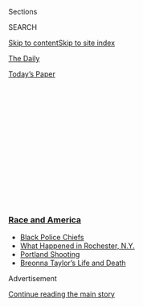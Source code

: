 <div id="app">

<div>

<div>

<div>

<div class="NYTAppHideMasthead css-1q2w90k e1suatyy0">

<div class="section css-ui9rw0 e1suatyy2">

<div class="css-eph4ug er09x8g0">

<div class="css-6n7j50">

</div>

<span class="css-1dv1kvn">Sections</span>

<div class="css-10488qs">

<span class="css-1dv1kvn">SEARCH</span>

</div>

[Skip to content](#site-content)[Skip to site index](#site-index)

</div>

<div id="masthead-section-label" class="css-1wr3we4 eaxe0e00">

[The
Daily](https://www.nytimes3xbfgragh.onion/podcasts/the-daily)

</div>

<div class="css-10698na e1huz5gh0">

</div>

</div>

<div id="masthead-bar-one" class="section hasLinks css-15hmgas e1csuq9d3">

<div class="css-uqyvli e1csuq9d0">

</div>

<div class="css-1uqjmks e1csuq9d1">

</div>

<div class="css-9e9ivx">

[](https://myaccount.nytimes3xbfgragh.onion/auth/login?response_type=cookie&client_id=vi)

</div>

<div class="css-1bvtpon e1csuq9d2">

[Today’s
Paper](https://www.nytimes3xbfgragh.onion/section/todayspaper)

</div>

</div>

</div>

</div>

<div data-aria-hidden="false">

<div id="site-content" data-role="main">

<div>

<div class="css-1aor85t" style="opacity:0.000000001;z-index:-1;visibility:hidden">

<div class="css-1hqnpie">

<div class="css-epjblv">

<span class="css-17xtcya">[The
Daily](/podcasts/the-daily)</span><span class="css-x15j1o">|</span><span class="css-fwqvlz">‘Who
Replaces
Me?’</span>

</div>

<div class="css-k008qs">

<div class="css-1iwv8en">

<span class="css-18z7m18"></span>

<div>

</div>

</div>

<span class="css-1n6z4y">https://nyti.ms/31HDlzs</span>

<div class="css-1705lsu">

<div class="css-4xjgmj">

<div class="css-4skfbu" data-role="toolbar" data-aria-label="Social Media Share buttons, Save button, and Comments Panel with current comment count" data-testid="share-tools">

  - 
  - 
  - 
  - 
    
    <div class="css-6n7j50">
    
    </div>

  - 
  - 

</div>

</div>

</div>

</div>

</div>

</div>

<div class="css-13pd83m">

<div class="css-l9svim">

### [<span class="css-pa1jbp"><span class="css-1rxm0ex">Race and</span><span class="css-1rxm0ex"> America</span></span>](https://www.nytimes3xbfgragh.onion/news-event/george-floyd-protests-minneapolis-new-york-los-angeles?name=styln-george-floyd&region=TOP_BANNER&block=storyline_menu_recirc&action=click&pgtype=Article&impression_id=ed815130-f52d-11ea-87a8-05cc251856f7&variant=undefined)

  - <span class="css-1qkutce">[Black Police
    Chiefs](https://www.nytimes3xbfgragh.onion/2020/09/11/us/black-police-chiefs-reform.html?name=styln-george-floyd&region=TOP_BANNER&block=storyline_menu_recirc&action=click&pgtype=Article&impression_id=ed815131-f52d-11ea-87a8-05cc251856f7&variant=undefined)</span>
  - <span class="css-1qkutce">[What Happened in Rochester,
    N.Y.](https://www.nytimes3xbfgragh.onion/2020/09/04/nyregion/rochester-police-daniel-prude.html?name=styln-george-floyd&region=TOP_BANNER&block=storyline_menu_recirc&action=click&pgtype=Article&impression_id=ed817840-f52d-11ea-87a8-05cc251856f7&variant=undefined)</span>
  - <span class="css-1qkutce">[Portland
    Shooting](https://www.nytimes3xbfgragh.onion/2020/08/30/us/portland-shooting-explained.html?name=styln-george-floyd&region=TOP_BANNER&block=storyline_menu_recirc&action=click&pgtype=Article&impression_id=ed817841-f52d-11ea-87a8-05cc251856f7&variant=undefined)</span>
  - <span class="css-1qkutce">[Breonna Taylor’s Life and
    Death](https://www.nytimes3xbfgragh.onion/2020/08/30/us/breonna-taylor-police-killing.html?name=styln-george-floyd&region=TOP_BANNER&block=storyline_menu_recirc&action=click&pgtype=Article&impression_id=ed817842-f52d-11ea-87a8-05cc251856f7&variant=undefined)</span>

</div>

</div>

<div id="top-wrapper" class="css-1sy8kpn">

<div id="top-slug" class="css-l9onyx">

Advertisement

</div>

[Continue reading the main
story](#after-top)

<div class="ad top-wrapper" style="text-align:center;height:100%;display:block;min-height:250px">

<div id="top" class="place-ad" data-position="top" data-size-key="top">

</div>

</div>

<div id="after-top">

</div>

</div>

<div>

<div class="css-1g7y0i5 e1drnplw0">

<div class="css-1ceswkc e1drnplw1">

</div>

<div class="css-f2fzwx e1drnplw2">

<div data-aria-labelledby="modal-title" data-role="region">

<div id="modal-title" class="css-mln36k">

transcript

</div>

<div class="css-pbq7ev">

</div>

<span>Back to The
Daily</span>

<div class="css-f6lhej">

<div class="css-1ialerq">

<div class="css-1701swk">

bars

</div>

<div>

<div class="css-1t7yl1y">

0:00/44:02

</div>

<div class="css-og85jy">

\-44:02

</div>

</div>

</div>

</div>

<div class="css-15fbio0">

<div class="css-1p4nyns">

transcript

## ‘Who Replaces Me?’

### Hosted by Michael Barbaro, produced by Lynsea Garrison, and edited by Lisa Tobin and Mike Benoist

#### A Black police officer in Flint, Mich., reflects on what it now means to be part of the force in his hometown.

Monday, August 31st, 2020

</div>

  - scott watson  
    Have you ever — have you ever looked at, like, the state police
    graduating classes? OK. Do me a favor. Go back and look at their
    classes, their graduating classes. See how many Black people you
    see.
    
    We need our police departments to mirror the communities that we are
    serving. And we need those officers to come from within those
    communities. That’ll make the change. When people start seeing we
    really and truly care from our hearts, people will see police in a
    different way.

\[music\]

michael barbaro

From The New York Times, I’m Michael Barbaro. This is “The Daily.”

  - archived recording  
    So of course it is disturbing, the number of African-Americans that
    are killed by police. And you know, this is raising a conversation,
    a number of questions about what are the issues that need to be
    tackled within police departments. And one of the things that comes
    up has to do with hiring practices and diversity.

michael barbaro

There’s a growing consensus that to change American policing, police
departments must look more like the communities they serve.

  - archived recording  
    I think to many looking in from the outside, it’s hard to understand
    how the police force could be majority white and the community
    majority African-American. Why can there — how can there be such a
    disconnect or a discrepancy between the two?

michael barbaro

Today:

  - archived recording  
    We’re hiring. We’re hiring.
    
    Get off that protest line and put an application in. And we’ll put
    you in your neighborhood. And we will help you resolve some of the
    problems you protesting about.

michael barbaro

The Daily’s Lynsea Garrison spoke with one officer in Flint, Michigan
about his experience serving the community he grew up in.

It’s Monday, August 31.

  - lynsea garrison  
    OK. So press that button. And then try talking. Do you see little
    wavs —

lynsea garrison

So, I called up Scott Watson.

  - scott watson  
    OK. I’m talking into the actual phone now.

lynsea garrison

He was on duty the night we talked. So he left his police scanner on
just in case he got a call.

  - scott watson  
    I’m — I’m ready as I’ll ever going to be.
    
    So my name is Scott Watson. I’m from — born and raised in Flint,
    Michigan. 53-year-old Black male. And I’ve been a city of Flint
    police officer for the past 23 years.

lynsea garrison

And Scott’s story begins in 1966.

  - scott watson  
    So my mom had me when she was 16.
    
    So you can imagine, you know, having a child at 16 back then wasn’t
    — you know, it wasn’t easy. Coming from a single-parent household,
    honestly, I mean, we struggled.

lynsea garrison

Scott and his mom, they move into the lower level of her brother’s
house. It’s in this neighborhood called St. John’s, which is just on the
edge of the Buick car plant.

  - scott watson  
    It was still segregated for the most part.

lynsea garrison

And Scott’s mom had a job at Sears.

  - scott watson  
    You know, I was a loner child. And my mom never had to, like, get me
    up for school and get me dressed. From tot lot on, you know, I could
    get myself up and get myself together. I didn’t require much.
    
    You know, my mom’s very nice. You know, she did the best she could.
    But she was in love. She was in love with, basically, a bad boy. You
    know, high school, he was one of the stud football players. But he
    liked the streets.
    
    You know, so he ended up going to prison.

lynsea garrison

And he says as a child, he didn’t think much about his dad.

  - scott watson  
    My first real memory of him was going to Jackson prison and visiting
    him. It was just — we went somewhere to visit a man that I really
    didn’t know who, you know, come to find out was my dad.
    
    But at some point within the next couple of years, you know, he got
    out of prison. And that’s where really my experiences — learning, I
    guess learning more about me began.

lynsea garrison

When his dad comes home from prison, it totally changes Scott’s life.

\[music\]

  - scott watson  
    You know, he sold drugs. And I would — I didn’t have a bedroom. So I
    slept on the couch in the living room. You know, it was nothing for
    me to see strange people in the house all the time, people knocking
    on the door the wee hours of the morning to buy drugs. You know, I
    walked in the bathroom, I would see people shooting up heroin.
    That’s what my dad was addicted to, heroin. I could open up a
    bathroom door, I would see pieces of rubber that they used to tie it
    off. Needles, needles with blood on them. At a very young age, I
    knew the difference between — boy was heroin and girl was cocaine.
    You know, we kept it in the basement in the washing machine and in
    the dryer. I mean, you know, there with guns in every corner of the
    house. I had an opportunity to see it all. Things that, you know,
    kids shouldn’t know. But I was never one of those kids who would
    touch any of that stuff.

lynsea garrison

And Scott’s dad, he barely acknowledges Scott. He kind of treats Scott
like he’s not even there.

  - scott watson  
    I mean, this is kind of bad to say. But you know, he would take me
    to the drug houses. And he would leave me there. And he would leave
    with his friends. Or they would talk about drug activity right in
    front of me. And his friends would kind of look, like, you know,
    should we be doing this? And he would just tell them, aww, man, you
    don’t have to worry. He ain’t gonna say nothing. And he was right. I
    would never — I would never say anything about his business. You
    know, you have to remember back in those days, kids stayed in a
    kid’s place. So you know that was all — that was all adult stuff.
    But I took it all in.

lynsea garrison

The only time his dad really does pay attention to Scott is when he
brings him into the business.

  - scott watson  
    So back then, you know, a lot of people were on assistance. You had
    first of the month, people would get their checks. And him and his
    friends, they would go in people’s mailbox and take their checks,
    male or female. And you know, I can remember my dad dressing up like
    a lady and taking me with him to the bank to cash the check. And it
    looked good, you know, having a, you know, a little kid with you.
    But it’s like — it’s like, wow. And it seemed like I’m talking more
    about my dad. Because most of the negativity — the negativity and
    the positivity actually kind of comes from him. Because I wanted to
    be everything that he wasn’t.

lynsea garrison

That drive, Scott says, it motivates him in his quiet way. He keeps on
with school and his homework. He makes himself something to eat,
sometimes just ketchup sandwiches for lunch or dinner. And every free
moment he has, he pours himself into his escape: basketball.

  - archived recording  
    \[SPORTS ANNOUNCER SPEAKING\]

  - scott watson  
    It was the escape for me. I mean, day and night, if there was
    something basketball-related on TV, I watched it.

  - archived recording 1  
    Hoo.

  - archived recording 2  
    You saw it.

  - scott watson  
    The Harlem Globetrotters used to have a variety show back then. So I
    would start learning how to do little tricks and drills and stuff
    and just got good at it.

  - archived recording  
    \[INAUDIBLE\] is trying to keep the game under control.

lynsea garrison

He takes his basketball literally everywhere with him. He even sleeps
with it.

  - scott watson  
    Like some kids had teddy bears and stuff, I didn’t have any of that.
    I had a basketball. Basketball was my best friend. As I got older,
    it was my girlfriend. It was my woman. It’s, like, nothing else, you
    know, really nothing else mattered to me other than to be the best.
    So it took me away from all the negative things that were happening
    around me.

lynsea garrison

And while Scott is outside spending these hours on the street and, you
know, just in his everyday life going to school, he sees police officers
everywhere. They’re doing community policing in his neighborhood then.
They’re doing foot patrol while he’s growing up.

  - scott watson  
    Actually, a friend of mine, his sister, she was on the police
    department.

lynsea garrison

He knows several of his friends whose family are police officers.

  - scott watson  
    So they were pretty much positive role models when I was coming up.

lynsea garrison

Even the times when police officers were called into his house for
various domestic disputes between his father and his mother, even then,
he didn’t have a negative perception of the police. He didn’t really
fault the police in those moments.

  - scott watson  
    I mean, they weren’t nasty or abusive — speaking of the police. At
    the time, they just tried to get the problem solved. So I didn’t
    think anything bad about them. Like, say it was more a reflection on
    my mom and dad.

lynsea garrison

So those were mostly good experiences. But then Scott turns 13.

  - scott watson  
    And then this would be a negative experience. A friend of mine, his
    name was Billy. He was, like, 15. He was not a bad kid. He was just
    kind of mischievous, you know? Just kind of a mischievous kid. But
    him and some more guys broke into a house. And the police showed up.
    And Billy took off running out the backdoor and went to jump a
    fence. And a white police officer shot him in the back of the head
    with his shotgun. Killed him. And that touched off some real
    tensions. You know, people were starting to riot. So that was kind
    of my first bout with kind of like some perceived racism. You know,
    white police officer, Black kid, you know, you shot a young Black
    boy in the head who was running away from a property crime. You
    know? And you killed him. And now I’m angry. But at the same time, I
    was like, man, Billy was wrong. He broke into somebody’s house or
    whatever. So he definitely didn’t deserve that. But you know, he was
    wrong.

lynsea garrison

Over the next couple of years, Scott kind of starts to drift off. His
grandmother dies, which hits him really hard. And he stops playing
basketball. He starts skipping school. Even if he attends class, he
doesn’t really engage. He just sits there quietly. And his G.P.A. ends
up falling to a 0.6. And then two things happen.

  - scott watson  
    So a guy that I was hanging out with, we were skipping school one
    day. And he had a car. And we were going down the highway and we
    were doing over 100 miles an hour. And a semi-truck was in the lane
    next to us and got over in front of us.

lynsea garrison

This humongous semi moves suddenly right in front of their car. And
Scott’s friend in the driver’s seat has to just quickly slam on the
brakes. The car skids.

  - scott watson  
    — brakes. And we almost — I mean, we were right, right up his
    bumper. About to hit it right in the back. And I just see my life
    flash before my eyes. And I’m, like, woo\! I mean, it scared me to
    death.

lynsea garrison

So that happened.

  - scott watson  
    So after that, about a week later, the friend that I was with, he
    was killed. And he was killed by some of my other friends. They got
    into it over a gold chain or something. And they did a drive by and
    they killed him. So he’s dead. And some of my friends, they ended up
    going to prison.

lynsea garrison

And then Scott, he just has this realization. Like, if I don’t make some
changes here, the same kind of future is waiting for me.

  - scott watson  
    And after that happened, it’s like, all right. This is God’s way of
    telling me you got to get your life together. Because nothing good
    is going to come out of that. So —

lynsea garrison

And so he does.

  - scott watson  
    I just start going to school every day and started doing my work.

lynsea garrison

He starts playing basketball again and going to school. And eventually,
he gets spotted by this basketball coach at a junior college in Flint
who’s looking for undiscovered players.

  - scott watson  
    He took me in like I was his son. And I brought a couple of other
    guys along. That was kind of —

lynsea garrison

And while he’s playing there, he’s noticed, again, by Northern Colorado
University. And they offer him a scholarship.

  - scott watson  
    I got a full ride scholarship for basketball.

lynsea garrison

So Scott moves from Flint, Michigan to Greeley, Colorado. And he has to
pick a major.

  - scott watson  
    I knew it from the other side first, by all the criminal activity
    and stuff I’d seen as a little kid. And I mean, I knew — you know, I
    knew about the drug game and the time you could get for committing
    certain crimes. And unknowingly, being a part of crimes — \[LAUGHS\]
    — sometimes, you know, as a little kid.
    
    Criminal justice, it just came easy for me. It was natural for me.

lynsea garrison

And when he graduates, his career choice seems like a natural one, too.

  - scott watson  
    In my mind, everything my dad was, I wanted to be the total
    opposite. So once I was honest with myself and evaluated who I am
    and knowing what I’m capable of, it was easy. It was easy.

lynsea garrison

And so he returns home to Flint and enrolls in the police academy there.

  - scott watson  
    You know, I just kind of went from there.

\[music\]

michael barbaro

We’ll be right back.

lynsea garrison

So Scott moves back home to Flint. And he enrolls in the Flint police
academy. And he says that when he enrolls, at this time in the mid-‘90s,
there’s this huge push for police officers of color. The current police
chief at the time is Black. And he’s really trying to increase the
number of Black police officers in that department. And Scott really
wants to be a part of that.

  - scott watson  
    Now my mom was just like, a police officer? You don’t look like a
    police officer. So I’m explaining to her, I’m like, so what? What
    does a police officer look like? And she really didn’t have — she
    just knew it didn’t look like me. So you know, I’m like, wow. OK.
    But I know me. And who better to protect my community than me?

  - \[police radio in background\]

  - scott watson  
    So my first day on the road, we hit the ground running. I think my
    first night on the road, we ran, like, 50 radio calls.

lynsea garrison

So Scott says they’re responding to these calls, him and these two
supervisors he’s with. And it’s like, every call they respond to, Scott
knows everyone. And these white officers are like —

  - scott watson  
    Man. Every call we go on, you know, I think I impressed my training
    officers. Because every call that we went on, the people know me.
    And I’m just, like, hey, you know? I grew up here. I play sports
    here. So yeah, I know a lot of people.

lynsea garrison

And for Scott, it was this call to duty is being validated on his very
first day of the job.

  - scott watson  
    I don’t think there’s anybody better to do that job than myself.

  - archived recording  
    (POLICE RADIO) 10-4.

lynsea garrison

But then, in his first year —

  - scott watson  
    I was out of training. I was working by myself. And an officer got
    in a chase trying to stop a vehicle.

lynsea garrison

Scott is called in to help pursue a Black suspect who fled during a
traffic stop. So the suspect got out of his vehicle. And he took off
running through the yard. Now this is wintertime. When I say winter, I
mean, it is freezing outside, freezing cold. And it had been snowing a
lot. So here in Michigan, we don’t shovel our backyards or whatever. So
the snow is high. So anyway, this guy he jumps out his vehicle. And he
takes off running. And he runs through these people’s yard. And he tries
to jump a wooden fence and the fence breaks. He doesn’t have a coat on
or anything. And he lands in all this heavy snow. And Scott gets out of
his car. And he’s walking up to the scene.

  - scott watson  
    And all these white officers showed up. And they all kick snow on
    him. Kick snow on his face, on his head. And it made my heart drop.
    So I just — I walked — I stepped right in between all of them.
    Picked him up. Brushed the snow off of him. Handcuffed him. Put him
    in the backseat of my car. And I cut the heat on. And I transport
    him to the station.

\[music\]

  - scott watson  
    And it’s funny because he wasn’t — the suspect wasn’t mad.
    
    You just kind of got the feeling from him that, you know, this just
    business. Like, this is how it’s supposed to be. And I’ve never
    experienced that until then. And I’m like, this is not how it’s
    supposed to be. I think I was more hurt than he was. I mean, he was
    glad that I was there to pick him up and you know, he was so
    appreciative of, you know, I hate to say it like this. But seeing
    that Black face that — it’s, like, you know, OK, I’m safe. You know?
    I’m safe. He took care of me. He’s not going to let anything else
    happen to me.

lynsea garrison

But Scott can’t really get over what he saw.

  - scott watson  
    At that moment, that made me question what’s really going on here.
    It made me, like, is this something I really want to be a part of?

lynsea garrison

He keeps thinking about that.

  - scott watson  
    In that moment, it made me rethink it. But actually, that had to
    make my resolve greater. Because it showed me, it’s like, we need
    more like me and less like that. In the big picture, I need to stay.

lynsea garrison

Scott continues to work in patrol for a number of years. And then he
moves on to this special squad where he’s investigating drugs and gangs
on the streets of Flint. And as he gets further and further into his
career on the force, he kind of grows to believe that he can be a force
for good in all of these smaller ways.

  - scott watson  
    They have block clubs and stuff on the North end of Flint. I would
    go to the block club meetings. I wasn’t getting paid. I wasn’t on
    the police dime. Take kids to the prom for free, so they’ll have a
    nice prom experience. You know, I’ll see somebody who’s hungry, I’ll
    go in my pocket and give them money so they can get something to
    eat. People, they can always reach me by my cell phone. Or you know,
    go get the food for them. Because I don’t buy cigarettes or alcohol
    for them. You know, they have my number. They can pick up the phone
    and call me and I can take care of the problems. I’m always trying
    to help people out with their issues.

lynsea garrison

In 2006, after Scott is in the department for nearly a decade, something
happens in Flint.

  - scott watson  
    The Black pastors complain that there wasn’t enough minorities in
    the upper administrative positions in the police department. It
    didn’t reflect our community. So the Black pastors wanted — it was
    a white mayor. They wanted him to do something about it.

lynsea garrison

And you know, it’s an interesting time in the police department. Because
it’s almost equal parts white officers and equal parts Black officers.
Scott said that basically the Black officers that were recruited by the
Black police chief in the ‘90s, back when Scott joined, a lot of those
officers were still around. But what the pastors were complaining about
was that hardly any of those Black officers were in positions of
command. The captains, the lieutenants, the sergeants, all the way up to
the chief, those positions were overwhelmingly white.

  - scott watson  
    So the Black pastors wanted — it was a white mayor — they wanted him
    to do something about it. So he came up with the idea of having a
    group of officers outside of the regular ranks be above everybody in
    the regular ranks. And they were called a citizen’s service bureau.

lynsea garrison

And then he promotes four Black officers into that group.

  - scott watson  
    But there was no rhyme or reason how he chose these people. There
    was no testing. There was no nothing. This is just who he wanted.

lynsea garrison

Almost immediately, the police unions respond.

  - scott watson  
    The white officers in the department got together with the union and
    filed a lawsuit. And it was a reverse discrimination lawsuit.

lynsea garrison

More than 40 officers file a reverse discrimination lawsuit, complaining
that the mayor had no basis for those promotions. He didn’t follow any
procedure. And he overlooked qualified white officers in those
promotions.

  - scott watson  
    Well, the Black officers were like, well, hold up here. You know,
    this is unfair to us. If there is no testing procedure, you know, it
    affects us also. And it’s, like, wow. So long story short, all the
    white officers, the lowest amount of money they got was like
    $25,000.

lynsea garrison

The white officers actually win the case. The city loses millions of
dollars. And Scott is feeling totally blindsided.

  - scott watson  
    It felt like, honestly, us against them at that point. You know,
    when you see all the white officers band together, and basically we
    were — the Black officers were kept out. And it’s, like, uh, we’re
    not one. I mean — so yeah. There’s you guys over here and us over
    here.

lynsea garrison

And that’s pretty much how Scott comes to think about the department. As
two departments.

  - scott watson  
    So for us Blacks, we’re like, wow. You know, y’all walk around here
    preaching, you know, thin blue line, and we’re all brothers. But I
    think people — they had a thin blue line kind of wrong. Within that
    thin blue line is a racial divide also. And that’s the part that I
    don’t think people see. We smile in each other’s faces. But you
    know, in the back of your mind, when the chips are down, there’s a
    division. And you can tell, in their circles, when it’s just them,
    it’s a lot different than when they’re around us.

lynsea garrison

This all comes into greater focus for Scott with the killing of George
Floyd.

  - scott watson  
    So initially, someone was telling me about it. But I hadn’t seen the
    video. So maybe a day or two after it happened, I seen the video.
    And I was — it hurt me to my core. To my core.

lynsea garrison

Suddenly, his identity as a Black officer, rather than feeling like a
source of pride, it turns into a source of self-consciousness.

  - scott watson  
    Right after this, after I seen the video, I came to work. Oh my
    gosh. I was embarrassed to put a uniform on. I was embarrassed to
    get out of my cruiser. I stopped at — one of the guys who barbecue
    on the street, you know, and I stopped to get something to eat. And
    I just felt — I really felt like I didn’t belong. The embarrassment
    that I felt and people looking at me, like, you know, there go one
    of them right there. You know? That’s what I felt. And I just wanted
    to stay out the way. I didn’t want to make no traffic stops.
    
    That night, after the stuff happened, it’s about 2 o’clock in the
    morning. And I’m in a semi-marked car. And I’m riding down the main
    street. But it’s pretty much empty. And this car fly, they fly by
    me. And so I pull them over. I got lights and sirens and stuff. So I
    pull them over. And I walk up to the car. And I’m just as polite,
    and it was a male and a female. And the male was driving, a Black
    couple. I’m like, you know, your license, registration, proof of
    insurance, and whatever. And I asked him if he knew why I stopped
    him. Oh. I mean, he was so disrespectful to me and just talking
    about how we don’t do nothing but kill people. And I mean, he was
    cussing at me. And I still just kept my composure. I’m like, OK. He
    mad. They’re mad. I get it. I understand. What they don’t understand
    is I’m mad also.
    
    So I ran his name and everything. He had a good driver’s license and
    everything. Didn’t write him a ticket or anything. And I just walked
    back up to his car and I gave him his stuff back. And I told him,
    y’all have a good night. And after I said that, he couldn’t
    respond. It’s almost like he couldn’t believe. Like man, he didn’t
    cuss me out or anything. But I was hurt. But I kind of had to just
    hide it.
    
    Honestly, it’s just been feeling like everybody is against you. I
    mean, your own people call you Uncle Tom, sellout. And then you got
    your white counterparts who, you know —

lynsea garrison

Again, Scott is having this feeling that there are these conversations
going on in the office that he’s not really a part of. He says in the
conversations that he’s hearing, everyone is flatly condemning what
happened to George Floyd. But then he goes on Facebook.

  - scott watson  
    \[SIGHS\] You know, there’s been some things, social media post by
    officers, white officers, that were less than —
    
    it made officers feel some type of way, specifically our Black
    officers.
    
    I don’t even know how to really approach the subject. But we have
    some officers, some young white officers who made some statements on
    social media.

lynsea garrison

This is what Scott said he saw.

  - scott watson  
    We felt were inappropriate.

lynsea garrison

He reads one post from a white colleague that said George Floyd was a
piece of shit and a criminal.

  - scott watson  
    — said he was a criminal.

lynsea garrison

And then he reads another comment from a white supervisor who writes
that —

  - scott watson  
    Wow.

lynsea garrison

— there must have been a big fight before that happened.

  - scott watson  
    It really rubbed me the wrong way. But I was —

lynsea garrison

Another white colleague reposted a picture that said, “Only in America
can an ethnic group have Black awareness month, a Black holiday, Black
only colleges, Black only dating sites, Black only bars and clubs, and
turn around and call everyone else racists.

  - lynsea garrison  
    But these are colleagues that you probably see every day?

  - scott watson  
    Yes. So it’s always difficult when you know people feel like that in
    your heart.
    
    It’s tough. So even now, you know, I still speak to them. And I
    still treat them the same because I was their supervisor.
    
    But did it make me feel some type of way? Yes. And did it make other
    Black officers feel some type of way? Absolutely.
    
    Can you truly protect and serve the people where you work if that’s
    how you truly feel?

  - lynsea garrison  
    Do you think, Scott, you’ve been able to make a difference in
    policing?

  - scott watson  
    \[SIGHS\] It probably depends on which day you talk to me.
    \[LAUGHING\] Some days — you know, I try to help people every day.
    And I help a lot of people. You know, I get calls from jails and
    prisons all the time, and attorneys and prosecutors and victims. And
    you know, so I look at individual things where I’ve been able to
    help people in one way or another. And I’ll take those as wins. But
    when I look at the overall career and where we were at when I came
    on the department and where we’re at now, it doesn’t feel like a
    win.

  - lynsea garrison  
    What’s that feel like?

  - scott watson  
    Crap. It makes you feel like — it makes you feel like crap. I don’t
    want to say it’s been wasted. But if we, as Black officers haven’t
    changed the minds and hearts of our white officers, it just don’t
    feel like a win.

  - lynsea garrison  
    Hm.

  - scott watson  
    So where do we go from here? Where do I go from here?
    
    I’m trying to get my mojo back. But I keep seeing the same stuff.
    
    I haven’t seen change. I haven’t seen real change yet.
    
    But I’m going to retire. And I’m going to go off into the sunset. I
    hate to retire in a sense, because who replaces me? Will it be
    someone not from our community?
    
    So the real answer is, I don’t know.

  - lynsea garrison  
    I guess I’m still wondering, and I don’t mean to belabor this point.
    But you hear so much about recruiting more Black officers as one of
    the solutions for reform. And I feel like this kind of call for
    diversity happens each time. I mean, when Michael Brown was shot, a
    big criticism was that the Ferguson police department didn’t go home
    at night to Ferguson. They went to their suburbs, far away from
    Ferguson. They didn’t actually live in the community they policed.
    And after the Dallas shootings, the five officers in Dallas were
    shot, I remember that Dallas police chief said, like, if you want to
    change, we’re hiring. Get off the protest line. And come in —

  - scott watson  
    Come on in.

  - lynsea garrison  
    — to the police department. Yeah. Yeah.

  - scott watson  
    That’s true.

  - lynsea garrison  
    And is that true, though? Is that the thing that will change? Or
    would you get a flood of Black police officers who are, I don’t
    know, divided from the white officers. Then you’d have these two
    departments instead of this one department. And that would limit the
    change that those Black officers could bring.

  - scott watson  
    I mean, that’s a very tough question.
    
    I don’t know. I don’t have a definitive answer for that. But I will
    say this.
    
    I just went to the park not too long ago. And I had a basketball, a
    brand new basketball that was sitting around my house that I had
    bought for my son. And I went to this one park. And I’m like, you
    know what? I’m going to just go out there and just get me some shots
    up. And just kick it with the people that I know, you know? And when
    I’m done, I’m going to let them keep this basketball. So when they
    have good games going on or whatever, you know, they’ll have a
    really good basketball to use. You know it will be the park
    basketball. But it’s little things like that. But that’s just me.
    You know? That’s just me.

\[music\]

michael barbaro

In a statement to The Times, the City of Flint acknowledged that the
police department had received complaints about Facebook posts made by
police officers, and said that each of the complaints was investigated
and quote, “appropriately handled.” They also noted that the department
has recently launched a special recruitment effort to hire more officers
who are from Flint. The city has also hired a new chief of police,
Terence Green, who was himself born and raised in Flint. Green has said
that addressing the morale of officers is among his first priorities
coming into office. He begins his post tomorrow.

We’ll be right back.

  - archived recording  
    \[CROWD NOISE\] \[SCREAMING\] \[GUNFIRE\]
    
    \[VEHICLE REVVING\]

michael barbaro

Here’s what else you need to know today.

  - archived recording  
    \[CROWD YELLING\]

michael barbaro

Over the weekend, a man affiliated with a right-wing group was shot and
killed in Portland, Oregon during a confrontation between supporters of
President Trump and demonstrators protesting police brutality.

  - archived recording  
    \[CROWD YELLING\] \[GUNFIRE\]

michael barbaro

The pro-Trump supporters had staged a rally that involved driving
through downtown Portland where they clashed with protesters who have
demonstrated there for months since the police killing of George Floyd.

  - archived recording  
    \[CROWD YELLING\]

michael barbaro

The man who was shot and killed was wearing a hat with the insignia of
Patriot Prayer, a far right group based in the Portland area that has
clashed with protesters in the past. President Trump, who has repeatedly
highlighted the unrest in Portland in his re-election campaign, said it
was the latest evidence that Democratic-run cities are out of control.
In a tweet defending his supporters, the president wrote, quote, “The
big backlash going on in Portland cannot be unexpected.” In response,
his Democratic rival, Joe Biden, accused the president of quote,
“recklessly encouraging violence.”

  - archived recording  
    \[CROWD YELLING\]

michael barbaro

That’s it for “The Daily.” I’m Michael Barbaro. See you
tomorrow.

</div>

</div>

</div>

</div>

<div style="position:absolute;width:0;height:0;visibility:hidden;display:none">

</div>

<div style="width:100%">

<div class="css-18qqsen e1eullfg0" style="background-image:url(https://static01.graylady3jvrrxbe.onion/images/2017/01/29/podcasts/the-daily-album-art/the-daily-album-art-videoFifteenBySeven2610-v4.jpg)">

<div class="css-1hmsypo e1eullfg2">

<div class="css-131hid3 e1eullfg3">

<div class="css-1uhi299 e1eullfg1">

</div>

<div class="css-1tloyb6">

<div class="css-1kltdsh ehra6vc0">

[<span class="css-1f76qa2">![The Daily
logo](https://static01.graylady3jvrrxbe.onion/images/2017/01/29/podcasts/the-daily-album-art/the-daily-album-art-square320-v4.png)<span>The
Daily</span></span>](https://www.nytimes3xbfgragh.onion/column/the-daily)<span class="css-1lhttlg ehra6vc1"><span class="css-sj5ozi ehra6vc2">Subscribe:</span></span>

  - [Apple Podcasts](https://itunes.apple.com/us/podcast/id1200361736)
  - [Google
    Podcasts](https://www.google.com/podcasts?feed=aHR0cHM6Ly9yc3MuYXJ0MTkuY29tL3RoZS1kYWlseQ%3D%3D)

</div>

</div>

<div class="css-1r0dpua e1eullfg4">

<div class="css-1gu519p edye5kn0">

<div>

# ‘Who Replaces Me?’

## A Black police officer in Flint, Mich., reflects on what it now means to be part of the force in his hometown.

</div>

<span class="css-lsnb14 edye5kn4">Hosted by Michael Barbaro, produced by
Lynsea Garrison, and edited by Lisa Tobin and Mike Benoist</span>

<div class="css-1vd84sn">

<span class="css-16bt4xd">Transcript</span>

</div>

</div>

<div class="css-1g7y0i5 e1drnplw0">

<div class="css-1ceswkc e1drnplw1">

</div>

<div class="css-f2fzwx e1drnplw2">

<div data-aria-labelledby="modal-title" data-role="region">

<div id="modal-title" class="css-mln36k">

transcript

</div>

<div class="css-pbq7ev">

</div>

<span>Back to The
Daily</span>

<div class="css-f6lhej">

<div class="css-1ialerq">

<div class="css-1701swk">

bars

</div>

<div>

<div class="css-1t7yl1y">

0:00/44:02

</div>

<div class="css-og85jy">

\-0:00

</div>

</div>

</div>

</div>

<div class="css-15fbio0">

<div class="css-1p4nyns">

transcript

## ‘Who Replaces Me?’

### Hosted by Michael Barbaro, produced by Lynsea Garrison, and edited by Lisa Tobin and Mike Benoist

#### A Black police officer in Flint, Mich., reflects on what it now means to be part of the force in his hometown.

Monday, August 31st, 2020

</div>

  - scott watson  
    Have you ever — have you ever looked at, like, the state police
    graduating classes? OK. Do me a favor. Go back and look at their
    classes, their graduating classes. See how many Black people you
    see.
    
    We need our police departments to mirror the communities that we are
    serving. And we need those officers to come from within those
    communities. That’ll make the change. When people start seeing we
    really and truly care from our hearts, people will see police in a
    different way.

\[music\]

michael barbaro

From The New York Times, I’m Michael Barbaro. This is “The Daily.”

  - archived recording  
    So of course it is disturbing, the number of African-Americans that
    are killed by police. And you know, this is raising a conversation,
    a number of questions about what are the issues that need to be
    tackled within police departments. And one of the things that comes
    up has to do with hiring practices and diversity.

michael barbaro

There’s a growing consensus that to change American policing, police
departments must look more like the communities they serve.

  - archived recording  
    I think to many looking in from the outside, it’s hard to understand
    how the police force could be majority white and the community
    majority African-American. Why can there — how can there be such a
    disconnect or a discrepancy between the two?

michael barbaro

Today:

  - archived recording  
    We’re hiring. We’re hiring.
    
    Get off that protest line and put an application in. And we’ll put
    you in your neighborhood. And we will help you resolve some of the
    problems you protesting about.

michael barbaro

The Daily’s Lynsea Garrison spoke with one officer in Flint, Michigan
about his experience serving the community he grew up in.

It’s Monday, August 31.

  - lynsea garrison  
    OK. So press that button. And then try talking. Do you see little
    wavs —

lynsea garrison

So, I called up Scott Watson.

  - scott watson  
    OK. I’m talking into the actual phone now.

lynsea garrison

He was on duty the night we talked. So he left his police scanner on
just in case he got a call.

  - scott watson  
    I’m — I’m ready as I’ll ever going to be.
    
    So my name is Scott Watson. I’m from — born and raised in Flint,
    Michigan. 53-year-old Black male. And I’ve been a city of Flint
    police officer for the past 23 years.

lynsea garrison

And Scott’s story begins in 1966.

  - scott watson  
    So my mom had me when she was 16.
    
    So you can imagine, you know, having a child at 16 back then wasn’t
    — you know, it wasn’t easy. Coming from a single-parent household,
    honestly, I mean, we struggled.

lynsea garrison

Scott and his mom, they move into the lower level of her brother’s
house. It’s in this neighborhood called St. John’s, which is just on the
edge of the Buick car plant.

  - scott watson  
    It was still segregated for the most part.

lynsea garrison

And Scott’s mom had a job at Sears.

  - scott watson  
    You know, I was a loner child. And my mom never had to, like, get me
    up for school and get me dressed. From tot lot on, you know, I could
    get myself up and get myself together. I didn’t require much.
    
    You know, my mom’s very nice. You know, she did the best she could.
    But she was in love. She was in love with, basically, a bad boy. You
    know, high school, he was one of the stud football players. But he
    liked the streets.
    
    You know, so he ended up going to prison.

lynsea garrison

And he says as a child, he didn’t think much about his dad.

  - scott watson  
    My first real memory of him was going to Jackson prison and visiting
    him. It was just — we went somewhere to visit a man that I really
    didn’t know who, you know, come to find out was my dad.
    
    But at some point within the next couple of years, you know, he got
    out of prison. And that’s where really my experiences — learning, I
    guess learning more about me began.

lynsea garrison

When his dad comes home from prison, it totally changes Scott’s life.

\[music\]

  - scott watson  
    You know, he sold drugs. And I would — I didn’t have a bedroom. So I
    slept on the couch in the living room. You know, it was nothing for
    me to see strange people in the house all the time, people knocking
    on the door the wee hours of the morning to buy drugs. You know, I
    walked in the bathroom, I would see people shooting up heroin.
    That’s what my dad was addicted to, heroin. I could open up a
    bathroom door, I would see pieces of rubber that they used to tie it
    off. Needles, needles with blood on them. At a very young age, I
    knew the difference between — boy was heroin and girl was cocaine.
    You know, we kept it in the basement in the washing machine and in
    the dryer. I mean, you know, there with guns in every corner of the
    house. I had an opportunity to see it all. Things that, you know,
    kids shouldn’t know. But I was never one of those kids who would
    touch any of that stuff.

lynsea garrison

And Scott’s dad, he barely acknowledges Scott. He kind of treats Scott
like he’s not even there.

  - scott watson  
    I mean, this is kind of bad to say. But you know, he would take me
    to the drug houses. And he would leave me there. And he would leave
    with his friends. Or they would talk about drug activity right in
    front of me. And his friends would kind of look, like, you know,
    should we be doing this? And he would just tell them, aww, man, you
    don’t have to worry. He ain’t gonna say nothing. And he was right. I
    would never — I would never say anything about his business. You
    know, you have to remember back in those days, kids stayed in a
    kid’s place. So you know that was all — that was all adult stuff.
    But I took it all in.

lynsea garrison

The only time his dad really does pay attention to Scott is when he
brings him into the business.

  - scott watson  
    So back then, you know, a lot of people were on assistance. You had
    first of the month, people would get their checks. And him and his
    friends, they would go in people’s mailbox and take their checks,
    male or female. And you know, I can remember my dad dressing up like
    a lady and taking me with him to the bank to cash the check. And it
    looked good, you know, having a, you know, a little kid with you.
    But it’s like — it’s like, wow. And it seemed like I’m talking more
    about my dad. Because most of the negativity — the negativity and
    the positivity actually kind of comes from him. Because I wanted to
    be everything that he wasn’t.

lynsea garrison

That drive, Scott says, it motivates him in his quiet way. He keeps on
with school and his homework. He makes himself something to eat,
sometimes just ketchup sandwiches for lunch or dinner. And every free
moment he has, he pours himself into his escape: basketball.

  - archived recording  
    \[SPORTS ANNOUNCER SPEAKING\]

  - scott watson  
    It was the escape for me. I mean, day and night, if there was
    something basketball-related on TV, I watched it.

  - archived recording 1  
    Hoo.

  - archived recording 2  
    You saw it.

  - scott watson  
    The Harlem Globetrotters used to have a variety show back then. So I
    would start learning how to do little tricks and drills and stuff
    and just got good at it.

  - archived recording  
    \[INAUDIBLE\] is trying to keep the game under control.

lynsea garrison

He takes his basketball literally everywhere with him. He even sleeps
with it.

  - scott watson  
    Like some kids had teddy bears and stuff, I didn’t have any of that.
    I had a basketball. Basketball was my best friend. As I got older,
    it was my girlfriend. It was my woman. It’s, like, nothing else, you
    know, really nothing else mattered to me other than to be the best.
    So it took me away from all the negative things that were happening
    around me.

lynsea garrison

And while Scott is outside spending these hours on the street and, you
know, just in his everyday life going to school, he sees police officers
everywhere. They’re doing community policing in his neighborhood then.
They’re doing foot patrol while he’s growing up.

  - scott watson  
    Actually, a friend of mine, his sister, she was on the police
    department.

lynsea garrison

He knows several of his friends whose family are police officers.

  - scott watson  
    So they were pretty much positive role models when I was coming up.

lynsea garrison

Even the times when police officers were called into his house for
various domestic disputes between his father and his mother, even then,
he didn’t have a negative perception of the police. He didn’t really
fault the police in those moments.

  - scott watson  
    I mean, they weren’t nasty or abusive — speaking of the police. At
    the time, they just tried to get the problem solved. So I didn’t
    think anything bad about them. Like, say it was more a reflection on
    my mom and dad.

lynsea garrison

So those were mostly good experiences. But then Scott turns 13.

  - scott watson  
    And then this would be a negative experience. A friend of mine, his
    name was Billy. He was, like, 15. He was not a bad kid. He was just
    kind of mischievous, you know? Just kind of a mischievous kid. But
    him and some more guys broke into a house. And the police showed up.
    And Billy took off running out the backdoor and went to jump a
    fence. And a white police officer shot him in the back of the head
    with his shotgun. Killed him. And that touched off some real
    tensions. You know, people were starting to riot. So that was kind
    of my first bout with kind of like some perceived racism. You know,
    white police officer, Black kid, you know, you shot a young Black
    boy in the head who was running away from a property crime. You
    know? And you killed him. And now I’m angry. But at the same time, I
    was like, man, Billy was wrong. He broke into somebody’s house or
    whatever. So he definitely didn’t deserve that. But you know, he was
    wrong.

lynsea garrison

Over the next couple of years, Scott kind of starts to drift off. His
grandmother dies, which hits him really hard. And he stops playing
basketball. He starts skipping school. Even if he attends class, he
doesn’t really engage. He just sits there quietly. And his G.P.A. ends
up falling to a 0.6. And then two things happen.

  - scott watson  
    So a guy that I was hanging out with, we were skipping school one
    day. And he had a car. And we were going down the highway and we
    were doing over 100 miles an hour. And a semi-truck was in the lane
    next to us and got over in front of us.

lynsea garrison

This humongous semi moves suddenly right in front of their car. And
Scott’s friend in the driver’s seat has to just quickly slam on the
brakes. The car skids.

  - scott watson  
    — brakes. And we almost — I mean, we were right, right up his
    bumper. About to hit it right in the back. And I just see my life
    flash before my eyes. And I’m, like, woo\! I mean, it scared me to
    death.

lynsea garrison

So that happened.

  - scott watson  
    So after that, about a week later, the friend that I was with, he
    was killed. And he was killed by some of my other friends. They got
    into it over a gold chain or something. And they did a drive by and
    they killed him. So he’s dead. And some of my friends, they ended up
    going to prison.

lynsea garrison

And then Scott, he just has this realization. Like, if I don’t make some
changes here, the same kind of future is waiting for me.

  - scott watson  
    And after that happened, it’s like, all right. This is God’s way of
    telling me you got to get your life together. Because nothing good
    is going to come out of that. So —

lynsea garrison

And so he does.

  - scott watson  
    I just start going to school every day and started doing my work.

lynsea garrison

He starts playing basketball again and going to school. And eventually,
he gets spotted by this basketball coach at a junior college in Flint
who’s looking for undiscovered players.

  - scott watson  
    He took me in like I was his son. And I brought a couple of other
    guys along. That was kind of —

lynsea garrison

And while he’s playing there, he’s noticed, again, by Northern Colorado
University. And they offer him a scholarship.

  - scott watson  
    I got a full ride scholarship for basketball.

lynsea garrison

So Scott moves from Flint, Michigan to Greeley, Colorado. And he has to
pick a major.

  - scott watson  
    I knew it from the other side first, by all the criminal activity
    and stuff I’d seen as a little kid. And I mean, I knew — you know, I
    knew about the drug game and the time you could get for committing
    certain crimes. And unknowingly, being a part of crimes — \[LAUGHS\]
    — sometimes, you know, as a little kid.
    
    Criminal justice, it just came easy for me. It was natural for me.

lynsea garrison

And when he graduates, his career choice seems like a natural one, too.

  - scott watson  
    In my mind, everything my dad was, I wanted to be the total
    opposite. So once I was honest with myself and evaluated who I am
    and knowing what I’m capable of, it was easy. It was easy.

lynsea garrison

And so he returns home to Flint and enrolls in the police academy there.

  - scott watson  
    You know, I just kind of went from there.

\[music\]

michael barbaro

We’ll be right back.

lynsea garrison

So Scott moves back home to Flint. And he enrolls in the Flint police
academy. And he says that when he enrolls, at this time in the mid-‘90s,
there’s this huge push for police officers of color. The current police
chief at the time is Black. And he’s really trying to increase the
number of Black police officers in that department. And Scott really
wants to be a part of that.

  - scott watson  
    Now my mom was just like, a police officer? You don’t look like a
    police officer. So I’m explaining to her, I’m like, so what? What
    does a police officer look like? And she really didn’t have — she
    just knew it didn’t look like me. So you know, I’m like, wow. OK.
    But I know me. And who better to protect my community than me?

  - \[police radio in background\]

  - scott watson  
    So my first day on the road, we hit the ground running. I think my
    first night on the road, we ran, like, 50 radio calls.

lynsea garrison

So Scott says they’re responding to these calls, him and these two
supervisors he’s with. And it’s like, every call they respond to, Scott
knows everyone. And these white officers are like —

  - scott watson  
    Man. Every call we go on, you know, I think I impressed my training
    officers. Because every call that we went on, the people know me.
    And I’m just, like, hey, you know? I grew up here. I play sports
    here. So yeah, I know a lot of people.

lynsea garrison

And for Scott, it was this call to duty is being validated on his very
first day of the job.

  - scott watson  
    I don’t think there’s anybody better to do that job than myself.

  - archived recording  
    (POLICE RADIO) 10-4.

lynsea garrison

But then, in his first year —

  - scott watson  
    I was out of training. I was working by myself. And an officer got
    in a chase trying to stop a vehicle.

lynsea garrison

Scott is called in to help pursue a Black suspect who fled during a
traffic stop. So the suspect got out of his vehicle. And he took off
running through the yard. Now this is wintertime. When I say winter, I
mean, it is freezing outside, freezing cold. And it had been snowing a
lot. So here in Michigan, we don’t shovel our backyards or whatever. So
the snow is high. So anyway, this guy he jumps out his vehicle. And he
takes off running. And he runs through these people’s yard. And he tries
to jump a wooden fence and the fence breaks. He doesn’t have a coat on
or anything. And he lands in all this heavy snow. And Scott gets out of
his car. And he’s walking up to the scene.

  - scott watson  
    And all these white officers showed up. And they all kick snow on
    him. Kick snow on his face, on his head. And it made my heart drop.
    So I just — I walked — I stepped right in between all of them.
    Picked him up. Brushed the snow off of him. Handcuffed him. Put him
    in the backseat of my car. And I cut the heat on. And I transport
    him to the station.

\[music\]

  - scott watson  
    And it’s funny because he wasn’t — the suspect wasn’t mad.
    
    You just kind of got the feeling from him that, you know, this just
    business. Like, this is how it’s supposed to be. And I’ve never
    experienced that until then. And I’m like, this is not how it’s
    supposed to be. I think I was more hurt than he was. I mean, he was
    glad that I was there to pick him up and you know, he was so
    appreciative of, you know, I hate to say it like this. But seeing
    that Black face that — it’s, like, you know, OK, I’m safe. You know?
    I’m safe. He took care of me. He’s not going to let anything else
    happen to me.

lynsea garrison

But Scott can’t really get over what he saw.

  - scott watson  
    At that moment, that made me question what’s really going on here.
    It made me, like, is this something I really want to be a part of?

lynsea garrison

He keeps thinking about that.

  - scott watson  
    In that moment, it made me rethink it. But actually, that had to
    make my resolve greater. Because it showed me, it’s like, we need
    more like me and less like that. In the big picture, I need to stay.

lynsea garrison

Scott continues to work in patrol for a number of years. And then he
moves on to this special squad where he’s investigating drugs and gangs
on the streets of Flint. And as he gets further and further into his
career on the force, he kind of grows to believe that he can be a force
for good in all of these smaller ways.

  - scott watson  
    They have block clubs and stuff on the North end of Flint. I would
    go to the block club meetings. I wasn’t getting paid. I wasn’t on
    the police dime. Take kids to the prom for free, so they’ll have a
    nice prom experience. You know, I’ll see somebody who’s hungry, I’ll
    go in my pocket and give them money so they can get something to
    eat. People, they can always reach me by my cell phone. Or you know,
    go get the food for them. Because I don’t buy cigarettes or alcohol
    for them. You know, they have my number. They can pick up the phone
    and call me and I can take care of the problems. I’m always trying
    to help people out with their issues.

lynsea garrison

In 2006, after Scott is in the department for nearly a decade, something
happens in Flint.

  - scott watson  
    The Black pastors complain that there wasn’t enough minorities in
    the upper administrative positions in the police department. It
    didn’t reflect our community. So the Black pastors wanted — it was
    a white mayor. They wanted him to do something about it.

lynsea garrison

And you know, it’s an interesting time in the police department. Because
it’s almost equal parts white officers and equal parts Black officers.
Scott said that basically the Black officers that were recruited by the
Black police chief in the ‘90s, back when Scott joined, a lot of those
officers were still around. But what the pastors were complaining about
was that hardly any of those Black officers were in positions of
command. The captains, the lieutenants, the sergeants, all the way up to
the chief, those positions were overwhelmingly white.

  - scott watson  
    So the Black pastors wanted — it was a white mayor — they wanted him
    to do something about it. So he came up with the idea of having a
    group of officers outside of the regular ranks be above everybody in
    the regular ranks. And they were called a citizen’s service bureau.

lynsea garrison

And then he promotes four Black officers into that group.

  - scott watson  
    But there was no rhyme or reason how he chose these people. There
    was no testing. There was no nothing. This is just who he wanted.

lynsea garrison

Almost immediately, the police unions respond.

  - scott watson  
    The white officers in the department got together with the union and
    filed a lawsuit. And it was a reverse discrimination lawsuit.

lynsea garrison

More than 40 officers file a reverse discrimination lawsuit, complaining
that the mayor had no basis for those promotions. He didn’t follow any
procedure. And he overlooked qualified white officers in those
promotions.

  - scott watson  
    Well, the Black officers were like, well, hold up here. You know,
    this is unfair to us. If there is no testing procedure, you know, it
    affects us also. And it’s, like, wow. So long story short, all the
    white officers, the lowest amount of money they got was like
    $25,000.

lynsea garrison

The white officers actually win the case. The city loses millions of
dollars. And Scott is feeling totally blindsided.

  - scott watson  
    It felt like, honestly, us against them at that point. You know,
    when you see all the white officers band together, and basically we
    were — the Black officers were kept out. And it’s, like, uh, we’re
    not one. I mean — so yeah. There’s you guys over here and us over
    here.

lynsea garrison

And that’s pretty much how Scott comes to think about the department. As
two departments.

  - scott watson  
    So for us Blacks, we’re like, wow. You know, y’all walk around here
    preaching, you know, thin blue line, and we’re all brothers. But I
    think people — they had a thin blue line kind of wrong. Within that
    thin blue line is a racial divide also. And that’s the part that I
    don’t think people see. We smile in each other’s faces. But you
    know, in the back of your mind, when the chips are down, there’s a
    division. And you can tell, in their circles, when it’s just them,
    it’s a lot different than when they’re around us.

lynsea garrison

This all comes into greater focus for Scott with the killing of George
Floyd.

  - scott watson  
    So initially, someone was telling me about it. But I hadn’t seen the
    video. So maybe a day or two after it happened, I seen the video.
    And I was — it hurt me to my core. To my core.

lynsea garrison

Suddenly, his identity as a Black officer, rather than feeling like a
source of pride, it turns into a source of self-consciousness.

  - scott watson  
    Right after this, after I seen the video, I came to work. Oh my
    gosh. I was embarrassed to put a uniform on. I was embarrassed to
    get out of my cruiser. I stopped at — one of the guys who barbecue
    on the street, you know, and I stopped to get something to eat. And
    I just felt — I really felt like I didn’t belong. The embarrassment
    that I felt and people looking at me, like, you know, there go one
    of them right there. You know? That’s what I felt. And I just wanted
    to stay out the way. I didn’t want to make no traffic stops.
    
    That night, after the stuff happened, it’s about 2 o’clock in the
    morning. And I’m in a semi-marked car. And I’m riding down the main
    street. But it’s pretty much empty. And this car fly, they fly by
    me. And so I pull them over. I got lights and sirens and stuff. So I
    pull them over. And I walk up to the car. And I’m just as polite,
    and it was a male and a female. And the male was driving, a Black
    couple. I’m like, you know, your license, registration, proof of
    insurance, and whatever. And I asked him if he knew why I stopped
    him. Oh. I mean, he was so disrespectful to me and just talking
    about how we don’t do nothing but kill people. And I mean, he was
    cussing at me. And I still just kept my composure. I’m like, OK. He
    mad. They’re mad. I get it. I understand. What they don’t understand
    is I’m mad also.
    
    So I ran his name and everything. He had a good driver’s license and
    everything. Didn’t write him a ticket or anything. And I just walked
    back up to his car and I gave him his stuff back. And I told him,
    y’all have a good night. And after I said that, he couldn’t
    respond. It’s almost like he couldn’t believe. Like man, he didn’t
    cuss me out or anything. But I was hurt. But I kind of had to just
    hide it.
    
    Honestly, it’s just been feeling like everybody is against you. I
    mean, your own people call you Uncle Tom, sellout. And then you got
    your white counterparts who, you know —

lynsea garrison

Again, Scott is having this feeling that there are these conversations
going on in the office that he’s not really a part of. He says in the
conversations that he’s hearing, everyone is flatly condemning what
happened to George Floyd. But then he goes on Facebook.

  - scott watson  
    \[SIGHS\] You know, there’s been some things, social media post by
    officers, white officers, that were less than —
    
    it made officers feel some type of way, specifically our Black
    officers.
    
    I don’t even know how to really approach the subject. But we have
    some officers, some young white officers who made some statements on
    social media.

lynsea garrison

This is what Scott said he saw.

  - scott watson  
    We felt were inappropriate.

lynsea garrison

He reads one post from a white colleague that said George Floyd was a
piece of shit and a criminal.

  - scott watson  
    — said he was a criminal.

lynsea garrison

And then he reads another comment from a white supervisor who writes
that —

  - scott watson  
    Wow.

lynsea garrison

— there must have been a big fight before that happened.

  - scott watson  
    It really rubbed me the wrong way. But I was —

lynsea garrison

Another white colleague reposted a picture that said, “Only in America
can an ethnic group have Black awareness month, a Black holiday, Black
only colleges, Black only dating sites, Black only bars and clubs, and
turn around and call everyone else racists.

  - lynsea garrison  
    But these are colleagues that you probably see every day?

  - scott watson  
    Yes. So it’s always difficult when you know people feel like that in
    your heart.
    
    It’s tough. So even now, you know, I still speak to them. And I
    still treat them the same because I was their supervisor.
    
    But did it make me feel some type of way? Yes. And did it make other
    Black officers feel some type of way? Absolutely.
    
    Can you truly protect and serve the people where you work if that’s
    how you truly feel?

  - lynsea garrison  
    Do you think, Scott, you’ve been able to make a difference in
    policing?

  - scott watson  
    \[SIGHS\] It probably depends on which day you talk to me.
    \[LAUGHING\] Some days — you know, I try to help people every day.
    And I help a lot of people. You know, I get calls from jails and
    prisons all the time, and attorneys and prosecutors and victims. And
    you know, so I look at individual things where I’ve been able to
    help people in one way or another. And I’ll take those as wins. But
    when I look at the overall career and where we were at when I came
    on the department and where we’re at now, it doesn’t feel like a
    win.

  - lynsea garrison  
    What’s that feel like?

  - scott watson  
    Crap. It makes you feel like — it makes you feel like crap. I don’t
    want to say it’s been wasted. But if we, as Black officers haven’t
    changed the minds and hearts of our white officers, it just don’t
    feel like a win.

  - lynsea garrison  
    Hm.

  - scott watson  
    So where do we go from here? Where do I go from here?
    
    I’m trying to get my mojo back. But I keep seeing the same stuff.
    
    I haven’t seen change. I haven’t seen real change yet.
    
    But I’m going to retire. And I’m going to go off into the sunset. I
    hate to retire in a sense, because who replaces me? Will it be
    someone not from our community?
    
    So the real answer is, I don’t know.

  - lynsea garrison  
    I guess I’m still wondering, and I don’t mean to belabor this point.
    But you hear so much about recruiting more Black officers as one of
    the solutions for reform. And I feel like this kind of call for
    diversity happens each time. I mean, when Michael Brown was shot, a
    big criticism was that the Ferguson police department didn’t go home
    at night to Ferguson. They went to their suburbs, far away from
    Ferguson. They didn’t actually live in the community they policed.
    And after the Dallas shootings, the five officers in Dallas were
    shot, I remember that Dallas police chief said, like, if you want to
    change, we’re hiring. Get off the protest line. And come in —

  - scott watson  
    Come on in.

  - lynsea garrison  
    — to the police department. Yeah. Yeah.

  - scott watson  
    That’s true.

  - lynsea garrison  
    And is that true, though? Is that the thing that will change? Or
    would you get a flood of Black police officers who are, I don’t
    know, divided from the white officers. Then you’d have these two
    departments instead of this one department. And that would limit the
    change that those Black officers could bring.

  - scott watson  
    I mean, that’s a very tough question.
    
    I don’t know. I don’t have a definitive answer for that. But I will
    say this.
    
    I just went to the park not too long ago. And I had a basketball, a
    brand new basketball that was sitting around my house that I had
    bought for my son. And I went to this one park. And I’m like, you
    know what? I’m going to just go out there and just get me some shots
    up. And just kick it with the people that I know, you know? And when
    I’m done, I’m going to let them keep this basketball. So when they
    have good games going on or whatever, you know, they’ll have a
    really good basketball to use. You know it will be the park
    basketball. But it’s little things like that. But that’s just me.
    You know? That’s just me.

\[music\]

michael barbaro

In a statement to The Times, the City of Flint acknowledged that the
police department had received complaints about Facebook posts made by
police officers, and said that each of the complaints was investigated
and quote, “appropriately handled.” They also noted that the department
has recently launched a special recruitment effort to hire more officers
who are from Flint. The city has also hired a new chief of police,
Terence Green, who was himself born and raised in Flint. Green has said
that addressing the morale of officers is among his first priorities
coming into office. He begins his post tomorrow.

We’ll be right back.

  - archived recording  
    \[CROWD NOISE\] \[SCREAMING\] \[GUNFIRE\]
    
    \[VEHICLE REVVING\]

michael barbaro

Here’s what else you need to know today.

  - archived recording  
    \[CROWD YELLING\]

michael barbaro

Over the weekend, a man affiliated with a right-wing group was shot and
killed in Portland, Oregon during a confrontation between supporters of
President Trump and demonstrators protesting police brutality.

  - archived recording  
    \[CROWD YELLING\] \[GUNFIRE\]

michael barbaro

The pro-Trump supporters had staged a rally that involved driving
through downtown Portland where they clashed with protesters who have
demonstrated there for months since the police killing of George Floyd.

  - archived recording  
    \[CROWD YELLING\]

michael barbaro

The man who was shot and killed was wearing a hat with the insignia of
Patriot Prayer, a far right group based in the Portland area that has
clashed with protesters in the past. President Trump, who has repeatedly
highlighted the unrest in Portland in his re-election campaign, said it
was the latest evidence that Democratic-run cities are out of control.
In a tweet defending his supporters, the president wrote, quote, “The
big backlash going on in Portland cannot be unexpected.” In response,
his Democratic rival, Joe Biden, accused the president of quote,
“recklessly encouraging violence.”

  - archived recording  
    \[CROWD YELLING\]

michael barbaro

That’s it for “The Daily.” I’m Michael Barbaro. See you tomorrow.

</div>

</div>

</div>

</div>

</div>

<div class="css-1xgepvx e1eullfg5">

</div>

</div>

</div>

</div>

<div class="css-fnovkn e1gfokfg0">

<span class="css-1ly73wi e1tej78p0">Previous</span>

<div class="css-1s78rjm e1gfokfg1">

<div class="css-uq6cyc e1gfokfg3" data-recirc-bar-item="true">

<div class="css-hoe9xz">

<span class="css-nxkttv">More episodes
of</span><span class="css-19zi9mh">The
Daily</span>

</div>

</div>

<div class="css-uq6cyc e1gfokfg3" data-recirc-bar-item="true">

[![](https://static01.graylady3jvrrxbe.onion/images/2020/09/11/world/11daily-1/11daily-1-thumbLarge.jpg)](https://www.nytimes3xbfgragh.onion/2020/09/11/podcasts/the-daily/wildfires-california-fire-zones.html?action=click&module=audio-series-bar&region=header&pgtype=Article)

<div class="css-14o8mz7 e1gfokfg2">

</div>

<div class="css-1qq8bvn">

September 11, 2020<span>  <span class="css-orcm78">•</span> 
26:54</span><span class="css-i5svdo">A Self-Perpetuating Cycle of
Wildfires</span>

</div>

</div>

<div class="css-uq6cyc e1gfokfg3" data-recirc-bar-item="true">

[![](https://static01.graylady3jvrrxbe.onion/images/2020/09/10/world/10daily-01/10daily-01-thumbLarge.jpg)](https://www.nytimes3xbfgragh.onion/2020/09/10/podcasts/the-daily/Breonna-Taylor.html?action=click&module=audio-series-bar&region=header&pgtype=Article)

<div class="css-14o8mz7 e1gfokfg2">

</div>

<div class="css-1qq8bvn">

September 10, 2020<span>  <span class="css-orcm78">•</span> 
32:21</span><span class="css-i5svdo">The Killing of Breonna Taylor, Part
2</span>

</div>

</div>

<div class="css-uq6cyc e1gfokfg3" data-recirc-bar-item="true">

[![](https://static01.graylady3jvrrxbe.onion/images/2020/09/09/world/09daily-1/09daily-1-thumbLarge.jpg)](https://www.nytimes3xbfgragh.onion/2020/09/09/podcasts/the-daily/breonna-taylor.html?action=click&module=audio-series-bar&region=header&pgtype=Article)

<div class="css-14o8mz7 e1gfokfg2">

</div>

<div class="css-1qq8bvn">

September 9, 2020<span>  <span class="css-orcm78">•</span> 
28:32</span><span class="css-i5svdo">The Killing of Breonna Taylor, Part
1</span>

</div>

</div>

<div class="css-uq6cyc e1gfokfg3" data-recirc-bar-item="true">

[![](https://static01.graylady3jvrrxbe.onion/images/2020/09/08/world/08daily-1/08daily-1-thumbLarge.jpg)](https://www.nytimes3xbfgragh.onion/2020/09/08/podcasts/the-daily/Daniel-Prude-BLM-police.html?action=click&module=audio-series-bar&region=header&pgtype=Article)

<div class="css-14o8mz7 e1gfokfg2">

</div>

<div class="css-1qq8bvn">

September 8, 2020<span>  <span class="css-orcm78">•</span> 
30:30</span><span class="css-i5svdo">What Happened to Daniel
Prude?</span>

</div>

</div>

<div class="css-uq6cyc e1gfokfg3" data-recirc-bar-item="true">

[![](https://static01.graylady3jvrrxbe.onion/images/2020/09/04/world/04daily-godspell/04daily-godspell-thumbLarge.jpg)](https://www.nytimes3xbfgragh.onion/2020/09/04/podcasts/the-daily/Godspell-theater-coronavirus.html?action=click&module=audio-series-bar&region=header&pgtype=Article)

<div class="css-14o8mz7 e1gfokfg2">

</div>

<div class="css-1qq8bvn">

September 4, 2020<span>  <span class="css-orcm78">•</span> 
28:25</span><span class="css-i5svdo">Bringing the Theater Back to
Life</span>

</div>

</div>

<div class="css-uq6cyc e1gfokfg3" data-recirc-bar-item="true">

[![](https://static01.graylady3jvrrxbe.onion/images/2020/09/03/world/03daily-jimmylai/03daily-jimmylai-thumbLarge.jpg)](https://www.nytimes3xbfgragh.onion/2020/09/03/podcasts/the-daily/hong-kong-china-jimmy-lai.html?action=click&module=audio-series-bar&region=header&pgtype=Article)

<div class="css-14o8mz7 e1gfokfg2">

</div>

<div class="css-1qq8bvn">

September 3, 2020<span>  <span class="css-orcm78">•</span> 
33:56</span><span class="css-i5svdo">Jimmy Lai vs.
China</span>

</div>

</div>

<div class="css-uq6cyc e1gfokfg3" data-recirc-bar-item="true">

[![](https://static01.graylady3jvrrxbe.onion/images/2020/09/02/world/02daily-2/02daily-2-thumbLarge.jpg)](https://www.nytimes3xbfgragh.onion/2020/09/02/podcasts/the-daily/belarus-protests-lukashenko.html?action=click&module=audio-series-bar&region=header&pgtype=Article)

<div class="css-14o8mz7 e1gfokfg2">

</div>

<div class="css-1qq8bvn">

September 2, 2020<span>  <span class="css-orcm78">•</span> 
38:59</span><span class="css-i5svdo">A High-Stakes Standoff in
Belarus</span>

</div>

</div>

<div class="css-uq6cyc e1gfokfg3" data-recirc-bar-item="true">

[![](https://static01.graylady3jvrrxbe.onion/images/2020/09/01/world/01daily-1/01daily-1-thumbLarge.jpg)](https://www.nytimes3xbfgragh.onion/2020/09/01/podcasts/the-daily/joe-biden-protests-trump.html?action=click&module=audio-series-bar&region=header&pgtype=Article)

<div class="css-14o8mz7 e1gfokfg2">

</div>

<div class="css-1qq8bvn">

September 1, 2020<span>  <span class="css-orcm78">•</span> 
28:14</span><span class="css-i5svdo">Joe Biden’s
Rebuttal</span>

</div>

</div>

<div class="css-uq6cyc e1gfokfg3" data-recirc-bar-item="true">

[![](https://static01.graylady3jvrrxbe.onion/images/2020/08/31/world/31daily-1/31daily-1-thumbLarge.jpg)](https://www.nytimes3xbfgragh.onion/2020/08/31/podcasts/the-daily/flint-michigan-police-officer.html?action=click&module=audio-series-bar&region=header&pgtype=Article)

<div class="css-14o8mz7 e1gfokfg2">

</div>

<div class="css-1qq8bvn">

August 31, 2020<span>  <span class="css-orcm78">•</span> 
44:02</span><span class="css-i5svdo">‘Who Replaces
Me?’</span>

</div>

</div>

<div class="css-uq6cyc e1gfokfg3" data-recirc-bar-item="true">

[![](https://static01.graylady3jvrrxbe.onion/images/2017/09/03/magazine/03audm-firefighters4/03firefighters4-thumbLarge.jpg)](https://www.nytimes3xbfgragh.onion/2020/08/30/podcasts/the-daily/california-wildfires-prisoners.html?action=click&module=audio-series-bar&region=header&pgtype=Article)

<div class="css-14o8mz7 e1gfokfg2">

</div>

<div class="css-1qq8bvn">

August 30, 2020<span class="css-i5svdo">The Sunday Read: ‘In the Line of
Fire’</span>

</div>

</div>

<div class="css-uq6cyc e1gfokfg3" data-recirc-bar-item="true">

[![](https://static01.graylady3jvrrxbe.onion/images/2020/08/28/world/28daily-2/28daily-2-thumbLarge.jpg)](https://www.nytimes3xbfgragh.onion/2020/08/28/podcasts/the-daily/donald-trump-junior-campaign.html?action=click&module=audio-series-bar&region=header&pgtype=Article)

<div class="css-14o8mz7 e1gfokfg2">

</div>

<div class="css-1qq8bvn">

August 28, 2020<span>  <span class="css-orcm78">•</span> 
36:33</span><span class="css-i5svdo">Donald Trump Jr.’s Journey to
Republican
Stardom</span>

</div>

</div>

<div class="css-uq6cyc e1gfokfg3" data-recirc-bar-item="true">

[![](https://static01.graylady3jvrrxbe.onion/images/2020/08/27/world/27daily-kenosha-2/27daily-kenosha-2-thumbLarge.jpg)](https://www.nytimes3xbfgragh.onion/2020/08/27/podcasts/the-daily/kenosha-wisconsin-protests.html?action=click&module=audio-series-bar&region=header&pgtype=Article)

<div class="css-14o8mz7 e1gfokfg2">

</div>

<div class="css-1qq8bvn">

August 27, 2020<span>  <span class="css-orcm78">•</span> 
31:35</span><span class="css-i5svdo">On the Ground in Kenosha</span>

</div>

</div>

<div class="css-uq6cyc e1gfokfg3" data-recirc-bar-item="true">

<div class="css-1o3broy">

[<span class="css-nxkttv">See All Episodes
of</span><span class="css-cbc4vz">The
Daily</span>](https://www.nytimes3xbfgragh.onion/column/the-daily)

</div>

</div>

</div>

<span class="css-1ly73wi e1tej78p0">Next</span>

</div>

</div>

<div class="css-1tlsmx">

Aug. 31,
2020

<div>

<div class="css-4xjgmj">

<div class="css-d8bdto" data-role="toolbar" data-aria-label="Social Media Share buttons, Save button, and Comments Panel with current comment count" data-testid="share-tools">

  - 
  - 
  - 
  - 
    
    <div class="css-6n7j50">
    
    </div>

  - 
  - 

</div>

</div>

</div>

</div>

</div>

<div class="section meteredContent css-1r7ky0e" name="articleBody" itemprop="articleBody">

<div class="css-1fanzo5 StoryBodyCompanionColumn">

<div class="css-53u6y8">

***Listen and subscribe to our podcast from your mobile device:***  
**[*Via Apple
Podcasts*](https://itunes.apple.com/us/podcast/the-daily/id1200361736?mt=2)**
***|*** **[*Via
Spotify*](https://open.spotify.com/show/3IM0lmZxpFAY7CwMuv9H4g?si=SfuMSC55R1qprFsRZU3_zw)**
***|*** **[*Via
Stitcher*](http://www.stitcher.com/podcast/the-new-york-times/the-daily-10)**

*This episode contains strong language.*

As a police officer in his hometown of Flint, Mich., Scott Watson has
worked to become a pillar of the community, believing his identity has
placed him in a unique position to do his job. He has given out his
cellphone number, driven students to prom and provided food and money to
those who were hungry.

After watching the video of the killing of George Floyd, his identity as
a Black police officer became a source of self-consciousness instead of
pride.

</div>

</div>

<div class="css-1fanzo5 StoryBodyCompanionColumn">

<div class="css-53u6y8">

Today, we speak to Mr. Watson about his career and the internal
conflicts that have arisen from his role.

</div>

</div>

<div>

</div>

<div class="css-1fanzo5 StoryBodyCompanionColumn">

<div class="css-53u6y8">

**On today’s episode:**

  - Scott Watson, a Black police officer in Flint, Mich.

</div>

</div>

<div class="css-79elbk" data-testid="photoviewer-wrapper">

<div class="css-z3e15g" data-testid="photoviewer-wrapper-hidden">

</div>

<div class="css-1a48zt4 ehw59r15" data-testid="photoviewer-children">

![<span class="css-16f3y1r e13ogyst0" data-aria-hidden="true">A Black
Lives Matter protester in Flint in
June.</span><span class="css-cnj6d5 e1z0qqy90" itemprop="copyrightHolder"><span class="css-1ly73wi e1tej78p0">Credit...</span><span>Jake
May/The Flint Journal, via Associated
Press</span></span>](https://static01.graylady3jvrrxbe.onion/images/2020/08/31/world/31daily-1/merlin_173294409_c30fc01c-6073-4e49-8877-faf69380fe3f-articleLarge.jpg?quality=75&auto=webp&disable=upscale)

</div>

</div>

<div class="css-1fanzo5 StoryBodyCompanionColumn">

<div class="css-53u6y8">

**Background reading:**

  - Many Black and Hispanic officers in New York City have found
    themselves [caught between competing
    loyalties](https://www.nytimes3xbfgragh.onion/2020/06/17/nyregion/black-hispanic-officers-nypd-protests.html?searchResultPosition=2)
    in the wake of the killing of George Floyd.

*Tune in, and tell us what you think. Email us at*
[*thedaily@NYTimes.com*](mailto:thedaily@NYTimes.com)*. Follow Michael
Barbaro on Twitter:* [*@mikiebarb*](https://twitter.com/mikiebarb)*. And
if you’re interested in advertising with “The Daily,” write to us at*
[*thedaily-ads@NYTimes.com*](mailto:thedaily-ads@NYTimes.com)*.*

</div>

</div>

<div>

</div>

<div class="css-1fanzo5 StoryBodyCompanionColumn">

<div class="css-53u6y8">

“The Daily” is made by Theo Balcomb, Andy Mills, Lisa Tobin, Rachel
Quester, Lynsea Garrison, Annie Brown, Clare Toeniskoetter, Paige
Cowett, Michael Simon Johnson, Brad Fisher, Larissa Anderson, Wendy
Dorr, Chris Wood, Jessica Cheung, Stella Tan, Alexandra Leigh Young,
Lisa Chow, Eric Krupke, Marc Georges, Luke Vander Ploeg, Kelly Prime,
Julia Longoria, Sindhu Gnanasambandan, M.J. Davis Lin, Austin Mitchell,
Neena Pathak, Dan Powell, Dave Shaw, Sydney Harper, Daniel Guillemette,
Hans Buetow, Robert Jimison, Mike Benoist, Bianca Giaever, Liz O.
Baylen, Asthaa Chaturvedi and Rachelle Bonja. Our theme music is by Jim
Brunberg and Ben Landsverk of Wonderly. Special thanks to Sam Dolnick,
Mikayla Bouchard, Lauren Jackson, Julia Simon, Mahima Chablani, Nora
Keller, Sofia Milan and Desiree Ibekwe.

</div>

</div>

</div>

<div>

</div>

<div>

</div>

<div>

</div>

<div>

<div id="bottom-wrapper" class="css-1ede5it">

<div id="bottom-slug" class="css-l9onyx">

Advertisement

</div>

[Continue reading the main
story](#after-bottom)

<div id="bottom" class="ad bottom-wrapper" style="text-align:center;height:100%;display:block;min-height:90px">

</div>

<div id="after-bottom">

</div>

</div>

</div>

</div>

</div>

## Site Index

<div>

</div>

## Site Information Navigation

  - [© <span>2020</span> <span>The New York Times
    Company</span>](https://help.nytimes3xbfgragh.onion/hc/en-us/articles/115014792127-Copyright-notice)

<!-- end list -->

  - [NYTCo](https://www.nytco.com/)
  - [Contact
    Us](https://help.nytimes3xbfgragh.onion/hc/en-us/articles/115015385887-Contact-Us)
  - [Work with us](https://www.nytco.com/careers/)
  - [Advertise](https://nytmediakit.com/)
  - [T Brand Studio](http://www.tbrandstudio.com/)
  - [Your Ad
    Choices](https://www.nytimes3xbfgragh.onion/privacy/cookie-policy#how-do-i-manage-trackers)
  - [Privacy](https://www.nytimes3xbfgragh.onion/privacy)
  - [Terms of
    Service](https://help.nytimes3xbfgragh.onion/hc/en-us/articles/115014893428-Terms-of-service)
  - [Terms of
    Sale](https://help.nytimes3xbfgragh.onion/hc/en-us/articles/115014893968-Terms-of-sale)
  - [Site
    Map](https://spiderbites.nytimes3xbfgragh.onion)
  - [Help](https://help.nytimes3xbfgragh.onion/hc/en-us)
  - [Subscriptions](https://www.nytimes3xbfgragh.onion/subscription?campaignId=37WXW)

</div>

</div>

</div>

</div>
